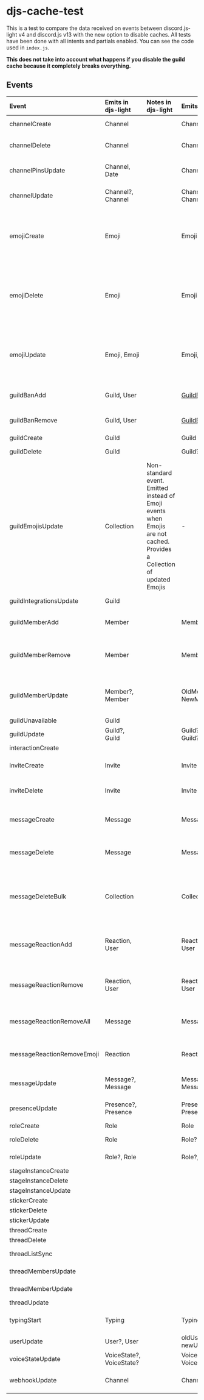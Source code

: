 # djs-cache-test

This is a test to compare the data received on events between discord.js-light v4 and discord.js v13 with the new option to disable caches.
All tests have been done with all intents and partials enabled.
You can see the code used in `index.js`.

**This does not take into account what happens if you disable the guild cache because it completely breaks everything.**

## Events

| Event                      | Emits in djs-light       | Notes in djs-light                                           | Emits in djs                                                 | Notes in djs                                                 | Managers with cache at 0             |
| :------------------------- | :----------------------- | :----------------------------------------------------------- | :----------------------------------------------------------- | ------------------------------------------------------------ | ------------------------------------ |
| channelCreate              | Channel                  |                                                              | Channel                                                      |                                                              | ChannelManager, GuildChannelManager  |
| channelDelete              | Channel                  |                                                              | Channel?                                                     | Only emits if channels are cached                            | ChannelManager, GuildChannelManager  |
| channelPinsUpdate          | Channel, Date            |                                                              | Channel?                                                     | Only emits if channels are cached                            | ChannelManager, GuildChannelManager  |
| channelUpdate              | Channel?, Channel        |                                                              | Channel?, Channel?                                           | Only emits if channels are cached                            | ChannelManager, GuildChannelManager  |
| emojiCreate                | Emoji                    |                                                              | Emoji                                                        | If GuildEmojiManager is disabled, it is emitted with every emoji on the server and not only with the new emoji. | BaseGuildEmojiManager                |
| emojiDelete                | Emoji                    |                                                              | Emoji                                                        | If GuildEmojiManager is disabled it is not emitted, instead emits emojiCreate for each emoji that has not been deleted. | BaseGuildEmojiManager                |
| emojiUpdate                | Emoji, Emoji             |                                                              | Emoji,Emoji                                                  | If GuildEmojiManager is disabled it is not emitted, instead it emits emojiCreate with the new emoji data. | BaseGuildEmojiManager                |
| guildBanAdd                | Guild, User              |                                                              | [GuildBan](https://discord.js.org/#/docs/main/master/class/GuildBan) | GuildBan is partial and only includes guild and user data    | GuildBanManager                      |
| guildBanRemove             | Guild, User              |                                                              | [GuildBan](https://discord.js.org/#/docs/main/master/class/GuildBan) | GuildBan is partial and only includes guild and user data    | GuildBanManager                      |
| guildCreate                | Guild                    |                                                              | Guild                                                        |                                                              | GuildManager                         |
| guildDelete                | Guild                    |                                                              | Guild?                                                       | Only emits if guilds are cached                              | GuildManager                         |
| guildEmojisUpdate          | Collection               | Non-standard event. Emitted instead of Emoji events when Emojis are not cached. Provides a Collection of updated Emojis | -                                                            | -                                                            | -                                    |
| guildIntegrationsUpdate    | Guild                    |                                                              |                                                              | I don't know how to test this                                | -                                    |
| guildMemberAdd             | Member                   |                                                              | Member                                                       | Crashes if RoleManager is also disabled.                     | GuildMemberManager                   |
| guildMemberRemove          | Member                   |                                                              | Member                                                       | Partial member if not cached. Crashes if RoleManager is also disabled. | GuildMemberManager                   |
| guildMemberUpdate          | Member?, Member          |                                                              | OldMember, NewMember                                         | OldMember is partial if not cached. Crashes if RoleManager is also disabled. | GuildMemberManager                   |
| guildUnavailable           | Guild                    |                                                              |                                                              |                                                              |                                      |
| guildUpdate                | Guild?, Guild            |                                                              | Guild?, Guild?                                               | Only emits if guilds are cached                              | GuildManager                         |
| interactionCreate          |                          |                                                              |                                                              |                                                              | -                                    |
| inviteCreate               | Invite                   |                                                              | Invite                                                       | Only emits if channels are cached                            | GuildInviteManager                   |
| inviteDelete               | Invite                   |                                                              | Invite                                                       | Only emits if channels are cached                            | GuildInviteManager                   |
| messageCreate              | Message                  |                                                              | Message?                                                     | Only emits if messages, channels and guilds are cached       | MessageManager                       |
| messageDelete              | Message                  |                                                              | Message                                                      | Partial message if not cached, only emits if the channel is cached | MessageManager                       |
| messageDeleteBulk          | Collection               |                                                              | Collection                                                   | Collection of deleted messages or partial messages as above, only emits if the channel is cached | MessageManager                       |
| messageReactionAdd         | Reaction, User           |                                                              | Reaction, User                                               | Partial reaction, partial user if not cached. Only emits if channels are cached. | ReactionManager, ReactionUserManager |
| messageReactionRemove      | Reaction, User           |                                                              | Reaction, User                                               | Partial reaction, partial user if not cached. Only emits if channels are cached. | ReactionManager, ReactionUserManager |
| messageReactionRemoveAll   | Message                  |                                                              | Message                                                      | Partial message always. Only emits if channels are cached.   | ReactionManager, ReactionUserManager |
| messageReactionRemoveEmoji | Reaction                 |                                                              | Reaction                                                     | Partial reaction. Only emits if channels are cached.         | ReactionManager, ReactionUserManager |
| messageUpdate              | Message?, Message        |                                                              | Message?, Message                                            | Only emits if channels are cached.                           | MessageManager                       |
| presenceUpdate             | Presence?, Presence      |                                                              | Presence?, Presence?                                         | Only emits if guild members and users are cached.            | PresenceManager                      |
| roleCreate                 | Role                     |                                                              | Role                                                         |                                                              | RoleManager                          |
| roleDelete                 | Role                     |                                                              | Role?                                                        | Only emits if roles are cached.                              | RoleManager                          |
| roleUpdate                 | Role?, Role              |                                                              | Role?, Role?                                                 | Only emits if roles are cached.                              | RoleManager                          |
| stageInstanceCreate        |                          |                                                              |                                                              | -                                                            | StageInstanceManager                 |
| stageInstanceDelete        |                          |                                                              |                                                              | -                                                            | StageInstanceManager                 |
| stageInstanceUpdate        |                          |                                                              |                                                              | -                                                            | StageInstanceManager                 |
| stickerCreate              |                          |                                                              |                                                              | -                                                            | GuildStickerManager                  |
| stickerDelete              |                          |                                                              |                                                              | -                                                            | GuildStickerManager                  |
| stickerUpdate              |                          |                                                              |                                                              | -                                                            | GuildStickerManager                  |
| threadCreate               |                          |                                                              |                                                              | -                                                            | ThreadManager                        |
| threadDelete               |                          |                                                              |                                                              | -                                                            | ThreadManager                        |
| threadListSync             |                          |                                                              |                                                              | -                                                            | ThreadManager, ThreadMemberManager   |
| threadMembersUpdate        |                          |                                                              |                                                              | -                                                            | ThreadManager, ThreadMemberManager   |
| threadMemberUpdate         |                          |                                                              |                                                              | -                                                            | ThreadManager, ThreadMemberManager   |
| threadUpdate               |                          |                                                              |                                                              | -                                                            | ThreadManager                        |
| typingStart                | Typing                   |                                                              | Typing                                                       | Only emits if channels are cached.                           | -                                    |
| userUpdate                 | User?, User              |                                                              | oldUser?, newUser                                            | Crashes if the user is not cached.                           | UserManager, GuildMemberManager      |
| voiceStateUpdate           | VoiceState?, VoiceState? |                                                              | VoiceState, VoiceState                                       | Includes some partial data.                                  | VoiceStateManager                    |
| webhookUpdate              | Channel                  |                                                              | Channel                                                      | Only emits if channels are cached.                           | -                                    |

